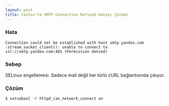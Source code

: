 ```yaml
---
layout: post
title: Centos'ta SMTP Connection Refused Hatası Çözümü
---
```


### Hata
`Connection could not be established with host smtp.yandex.com :stream_socket_client(): unable to connect to ssl://smtp.yandex.com:465 (Permission denied)`

### Sebep
SELinux engellemesi. Sadece mail değil her türlü cURL bağlantısında çıkıyor.

### Çözüm
```bash
$ setsebool -P httpd_can_network_connect on
```

